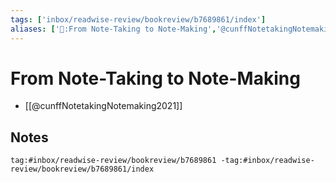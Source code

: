 ```yaml
---
tags: ['inbox/readwise-review/bookreview/b7689861/index']
aliases: ['📑:From Note-Taking to Note-Making','@cunffNotetakingNotemaking2021']
---
```

# From Note-Taking to Note-Making
-  [[@cunffNotetakingNotemaking2021]]

## Notes

```query
tag:#inbox/readwise-review/bookreview/b7689861 -tag:#inbox/readwise-review/bookreview/b7689861/index
```